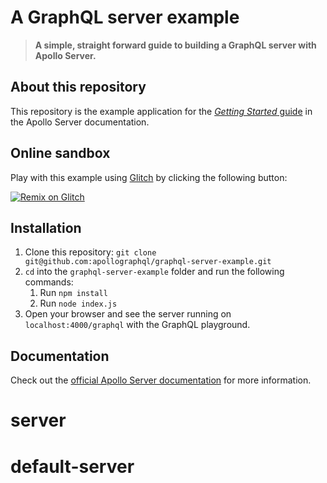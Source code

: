 # A GraphQL server example

>  **A simple, straight forward guide to building a GraphQL server with Apollo Server.**

## About this repository

This repository is the example application for the [_Getting Started_ guide](https://www.apollographql.com/docs/apollo-server/v2/getting-started.html) in the Apollo Server documentation.

## Online sandbox

Play with this example using [Glitch](https://glitch.com/) by clicking the following button:

[![Remix on Glitch](https://cdn.glitch.com/2703baf2-b643-4da7-ab91-7ee2a2d00b5b%2Fremix-button.svg)](https://glitch.com/edit/#!/import/github/apollographql/graphql-server-example)

## Installation

1. Clone this repository: `git clone git@github.com:apollographql/graphql-server-example.git`
2. `cd` into the `graphql-server-example` folder and run the following commands:
    1. Run `npm install`
    2. Run `node index.js`
3. Open your browser and see the server running on `localhost:4000/graphql` with the GraphQL playground.

## Documentation

Check out the [official Apollo Server documentation](https://www.apollographql.com/docs/apollo-server/v2/) for more information.
# server
# default-server
